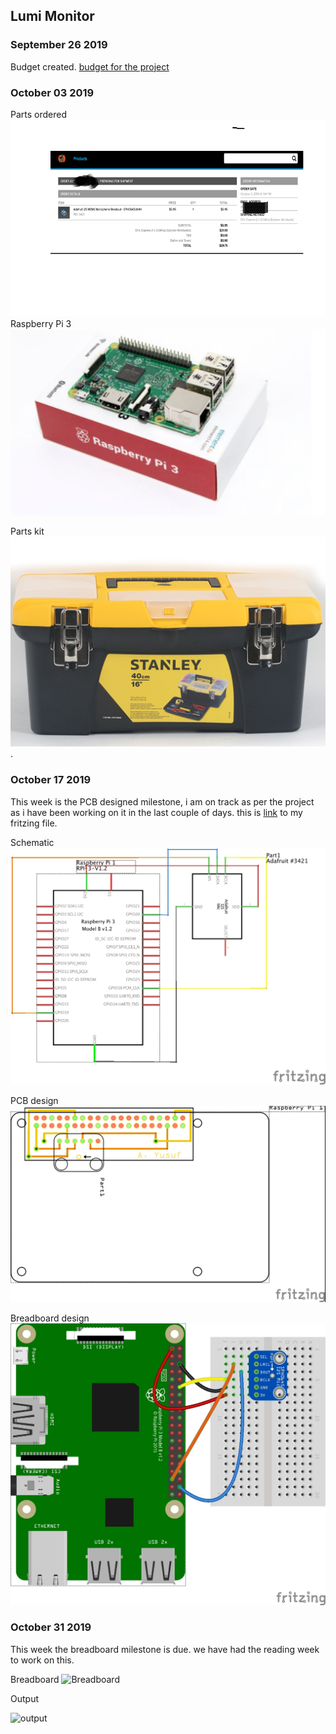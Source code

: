 Lumi Monitor
------------

### September 26 2019
Budget created.
[budget for the project](https://github.com/Abdirashid-Yusuf/Lumi-monitor/blob/master/Documentation/Abdirashid's%20Budget.pdf)
### October 03 2019
Parts ordered
![proof of sensor order](https://github.com/Abdirashid-Yusuf/Lumi-monitor/blob/master/Images/proofPic.png) 
Raspberry Pi 3
![Raspberry PI](https://github.com/Abdirashid-Yusuf/Lumi-monitor/blob/master/Images/Rapsberry%20PI%203.png)

Parts kit
![Parts kit](https://github.com/Abdirashid-Yusuf/Lumi-monitor/blob/master/Images/Tool%20kit.png).
### October 17 2019

This week is the PCB designed milestone, i am on track as per the project as i have been working on it in the last couple of days. this is
[link](https://github.com/Abdirashid-Yusuf/Lumi-monitor/tree/master/Electronics) to my fritzing file.

Schematic
![Schematic](https://github.com/Abdirashid-Yusuf/Lumi-monitor/blob/master/Images/SCHEMATIC.jpg)

PCB design
![PCB](https://github.com/Abdirashid-Yusuf/Lumi-monitor/blob/master/Images/PCB.jpg)

Breadboard design
![BB](https://github.com/Abdirashid-Yusuf/Lumi-monitor/blob/master/Images/BB.jpg)

### October 31 2019

This week the breadboard milestone is due. we have had the reading week to work on this.

Breadboard
![Breadboard](https://github.com/Abdirashid-Yusuf/Lumi-monitor/blob/master/Images/Breadboard.HEIC)

Output

![output](https://github.com/Abdirashid-Yusuf/Lumi-monitor/blob/master/Images/rpibbd.HEIC)



